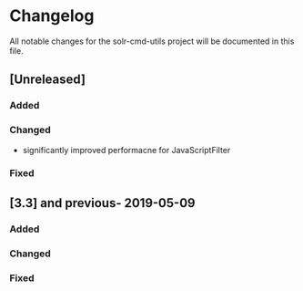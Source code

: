 # Changelog
All notable changes for the solr-cmd-utils project will be documented in this file.

## [Unreleased]
### Added

### Changed
- significantly improved performacne for JavaScriptFilter

### Fixed


## [3.3] and previous- 2019-05-09
### Added

### Changed

### Fixed
